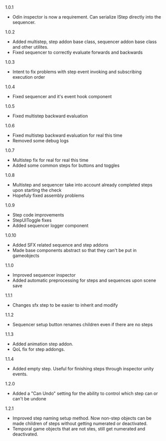 1.0.1
 - Odin inspector is now a requirement. Can serialize IStep directly into the sequencer.

1.0.2
 - Added multistep, step addon base class, sequencer addon base class and other utilites.
 - Fixed sequencer to correctly evaluate forwards and backwards
 
1.0.3
  - Intent to fix problems with step event invoking and subscribing execution order
  
1.0.4
 - Fixed sequencer and it's event hook component
 
1.0.5
 - Fixed multistep backward evaluation 
 
1.0.6
 - Fixed multistep backward evaluation for real this time
 - Removed some debug logs

1.0.7
 - Multistep fix for real for real this time
 - Added some common steps for buttons and toggles

1.0.8
 - Multistep and sequencer take into account already completed steps upon starting the check
 - Hopefuly fixed assembly problems

1.0.9
 - Step code improvements
 - StepUIToggle fixes
 - Added sequencer logger component
 
1.0.10
 - Added SFX related sequence and step addons
 - Made base components abstract so that they can't be put in gameobjects
 
1.1.0
 - Improved sequencer inspector
 - Added automatic preprocessing for steps and sequences upon scene save

1.1.1
 - Changes sfx step to be easier to inherit and modify
 
1.1.2
 - Sequencer setup button renames children even if there are no steps
 
1.1.3
 - Added animation step addon. 
 - QoL fix for step addongs.

1.1.4
 - Added empty step. Useful for finishing steps through inspector unity events.
 
1.2.0
 - Added a "Can Undo" setting for the ability to control which step can or can't be undone
 
1.2.1
 - Improved step naming setup method. Now non-step objects can be made children of steps without getting numerated or deactivated.
 - Temporal game objects that are not stes, still get numerated and deactivated.